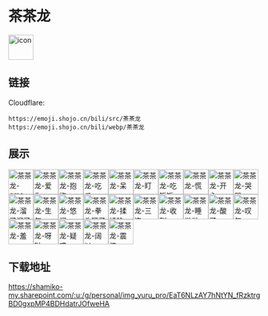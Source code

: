 # 茶茶龙
<img src="https://emoji.shojo.cn/bili/src/茶茶龙/icon.png" width="50" height="50" alt="icon">

## 链接
Cloudflare:
```
https://emoji.shojo.cn/bili/src/茶茶龙
https://emoji.shojo.cn/bili/webp/茶茶龙
```
## 展示
<img src="https://emoji.shojo.cn/bili/src/茶茶龙/茶茶龙-emo.png" width="50" height="50" alt="茶茶龙-emo"><img src="https://emoji.shojo.cn/bili/src/茶茶龙/茶茶龙-爱你.png" width="50" height="50" alt="茶茶龙-爱你"><img src="https://emoji.shojo.cn/bili/src/茶茶龙/茶茶龙-抱抱.png" width="50" height="50" alt="茶茶龙-抱抱"><img src="https://emoji.shojo.cn/bili/src/茶茶龙/茶茶龙-吃瓜.png" width="50" height="50" alt="茶茶龙-吃瓜"><img src="https://emoji.shojo.cn/bili/src/茶茶龙/茶茶龙-呆.png" width="50" height="50" alt="茶茶龙-呆"><img src="https://emoji.shojo.cn/bili/src/茶茶龙/茶茶龙-盯.png" width="50" height="50" alt="茶茶龙-盯"><img src="https://emoji.shojo.cn/bili/src/茶茶龙/茶茶龙-吃饭饭.png" width="50" height="50" alt="茶茶龙-吃饭饭"><img src="https://emoji.shojo.cn/bili/src/茶茶龙/茶茶龙-慌.png" width="50" height="50" alt="茶茶龙-慌"><img src="https://emoji.shojo.cn/bili/src/茶茶龙/茶茶龙-开心.png" width="50" height="50" alt="茶茶龙-开心"><img src="https://emoji.shojo.cn/bili/src/茶茶龙/茶茶龙-哭哭.png" width="50" height="50" alt="茶茶龙-哭哭"><img src="https://emoji.shojo.cn/bili/src/茶茶龙/茶茶龙-溜了溜了.png" width="50" height="50" alt="茶茶龙-溜了溜了"><img src="https://emoji.shojo.cn/bili/src/茶茶龙/茶茶龙-生气.png" width="50" height="50" alt="茶茶龙-生气"><img src="https://emoji.shojo.cn/bili/src/茶茶龙/茶茶龙-悠闲.png" width="50" height="50" alt="茶茶龙-悠闲"><img src="https://emoji.shojo.cn/bili/src/茶茶龙/茶茶龙-拳头硬了.png" width="50" height="50" alt="茶茶龙-拳头硬了"><img src="https://emoji.shojo.cn/bili/src/茶茶龙/茶茶龙-揉揉脸.png" width="50" height="50" alt="茶茶龙-揉揉脸"><img src="https://emoji.shojo.cn/bili/src/茶茶龙/茶茶龙-三连.png" width="50" height="50" alt="茶茶龙-三连"><img src="https://emoji.shojo.cn/bili/src/茶茶龙/茶茶龙-收到.png" width="50" height="50" alt="茶茶龙-收到"><img src="https://emoji.shojo.cn/bili/src/茶茶龙/茶茶龙-睡觉觉.png" width="50" height="50" alt="茶茶龙-睡觉觉"><img src="https://emoji.shojo.cn/bili/src/茶茶龙/茶茶龙-酸了.png" width="50" height="50" alt="茶茶龙-酸了"><img src="https://emoji.shojo.cn/bili/src/茶茶龙/茶茶龙-叹气.png" width="50" height="50" alt="茶茶龙-叹气"><img src="https://emoji.shojo.cn/bili/src/茶茶龙/茶茶龙-羞.png" width="50" height="50" alt="茶茶龙-羞"><img src="https://emoji.shojo.cn/bili/src/茶茶龙/茶茶龙-呀哒.png" width="50" height="50" alt="茶茶龙-呀哒"><img src="https://emoji.shojo.cn/bili/src/茶茶龙/茶茶龙-疑惑.png" width="50" height="50" alt="茶茶龙-疑惑"><img src="https://emoji.shojo.cn/bili/src/茶茶龙/茶茶龙-阔以.png" width="50" height="50" alt="茶茶龙-阔以"><img src="https://emoji.shojo.cn/bili/src/茶茶龙/茶茶龙-震惊.png" width="50" height="50" alt="茶茶龙-震惊">

## 下载地址

https://shamiko-my.sharepoint.com/:u:/g/personal/img_yuru_pro/EaT6NLzAY7hNtYN_fRzktrgBD0gxpMP4BDHdatrJOfweHA